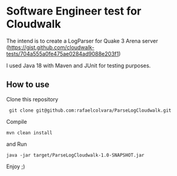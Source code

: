 # Software Engineer test for Cloudwalk

 The intend is to create a LogParser for Quake 3 Arena server 
 (https://gist.github.com/cloudwalk-tests/704a555a0fe475ae0284ad9088e203f1)
 
 I used Java 18 with Maven and JUnit for testing purposes.

## How to use


 Clone this repository 
```
 git clone git@github.com:rafaelcolvara/ParseLogCloudwalk.git
```
 Compile 

```
mvn clean install
```
 and Run
``` 
java -jar target/ParseLogCloudwalk-1.0-SNAPSHOT.jar 

```



Enjoy ;)
